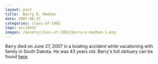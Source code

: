 ```yaml
---
layout: post
title:  Barry E. Meehan
date: 2007-06-27
categories: class-of-1982
tags: accident
images: /assets/class-of-1982/barry-e-meehan-1.png
---
```


Barry died on June 27, 2007 in a boating accident while vacationing with family in South Dakota. He was 43 years old.  Barry's full obituary can be found [here](http://tinyurl.com/ksleoay).


